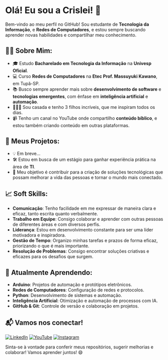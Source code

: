 # Olá! Eu sou a Crislei! 👋

Bem-vindo ao meu perfil no GitHub! Sou estudante de **Tecnologia da Informação**, e **Redes de Computadores**, e estou sempre buscando aprender novas habilidades e compartilhar meu conhecimento.

## 🧑‍💻 Sobre Mim:
- 🎓 Estudo **Bacharelado em Tecnologia da Informação** na **Univesp Oficial**.
- 💻 Curso **Redes de Computadores** na **Etec Prof. Massuyuki Kawano**, em Tupã-SP.
- 📚 Busco sempre aprender mais sobre **desenvolvimento de software** e **tecnologias emergentes**, com ênfase em **inteligência artificial** e **automação**.
- 👩‍👧‍👦 Sou casada e tenho 3 filhos incríveis, que me inspiram todos os dias.
- 📹 Tenho um canal no YouTube onde compartilho **conteúdo bíblico**, e estou também criando conteúdo em outras plataformas.

## 🚀 Meus Projetos:
- 💡 Em breve...
- 🛠 Estou em busca de um estágio para ganhar experiência prática na área de **TI**.
- 🎯 Meu objetivo é contribuir para a criação de soluções tecnológicas que possam melhorar a vida das pessoas e tornar o mundo mais conectado.

## 📈 Soft Skills:
- **Comunicação**: Tenho facilidade em me expressar de maneira clara e eficaz, tanto escrita quanto verbalmente.
- **Trabalho em Equipe**: Consigo colaborar e aprender com outras pessoas de diferentes áreas e com diversos perfis.
- **Liderança**: Estou em desenvolvimento constante para ser uma líder motivadora e inspiradora.
- **Gestão de Tempo**: Organizo minhas tarefas e prazos de forma eficaz, priorizando o que é mais importante.
- **Resolução de Problemas**: Consigo encontrar soluções criativas e eficazes para os desafios que surgem.

## 🌱 Atualmente Aprendendo:
- **Arduino**: Projetos de automação e protótipos eletrônicos.
- **Redes de Computadores**: Configuração de redes e protocolos.
- **Python**: Desenvolvimento de sistemas e automação.
- **Inteligência Artificial**: Otimização e automação de processos com IA.
- **GitHub & Git**: Controle de versão e colaboração em projetos.

## 📬 Vamos nos conectar!
[![LinkedIn](https://img.shields.io/badge/LinkedIn-Crislei%20Jenuino-blue?style=for-the-badge&logo=linkedin&logoColor=white)](https://www.linkedin.com/in/crislei-jenuino-b3407734a/)
[![YouTube](https://img.shields.io/badge/YouTube-Crislei%20Keli-red?style=for-the-badge&logo=youtube&logoColor=white)](https://www.youtube.com/@crisleikeli)
[![Instagram](https://img.shields.io/badge/Instagram-Crislei%20Keli-purple?style=for-the-badge&logo=instagram&logoColor=white)](https://www.instagram.com/crisleikeli?igsh=d241ZmsybjRlNGww)

Sinta-se à vontade para conferir meus repositórios, sugerir melhorias e colaborar! Vamos aprender juntos! 😄

